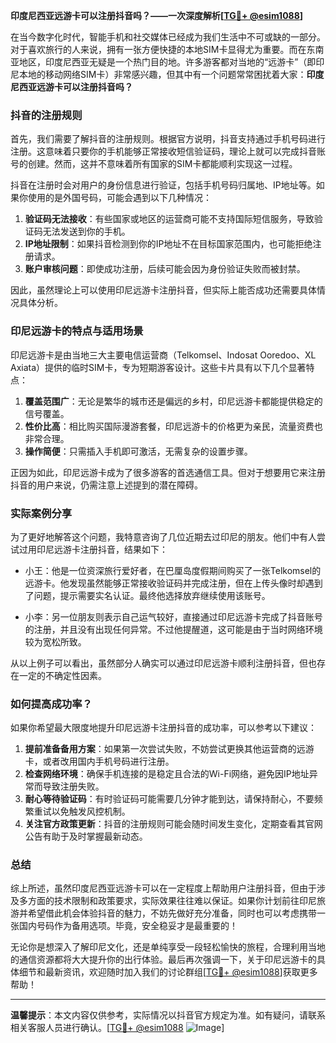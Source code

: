 **印度尼西亚远游卡可以注册抖音吗？——一次深度解析[[TG💪+ @esim1088](https://t.me/s/esim1088)]**

在当今数字化时代，智能手机和社交媒体已经成为我们生活中不可或缺的一部分。对于喜欢旅行的人来说，拥有一张方便快捷的本地SIM卡显得尤为重要。而在东南亚地区，印度尼西亚无疑是一个热门目的地。许多游客都对当地的“远游卡”（即印尼本地的移动网络SIM卡）非常感兴趣，但其中有一个问题常常困扰着大家：**印度尼西亚远游卡可以注册抖音吗？**

### 抖音的注册规则

首先，我们需要了解抖音的注册规则。根据官方说明，抖音支持通过手机号码进行注册。这意味着只要你的手机能够正常接收短信验证码，理论上就可以完成抖音账号的创建。然而，这并不意味着所有国家的SIM卡都能顺利实现这一过程。

抖音在注册时会对用户的身份信息进行验证，包括手机号码归属地、IP地址等。如果你使用的是外国号码，可能会遇到以下几种情况：

1. **验证码无法接收**：有些国家或地区的运营商可能不支持国际短信服务，导致验证码无法发送到你的手机。
2. **IP地址限制**：如果抖音检测到你的IP地址不在目标国家范围内，也可能拒绝注册请求。
3. **账户审核问题**：即使成功注册，后续可能会因为身份验证失败而被封禁。

因此，虽然理论上可以使用印尼远游卡注册抖音，但实际上能否成功还需要具体情况具体分析。

### 印尼远游卡的特点与适用场景

印尼远游卡是由当地三大主要电信运营商（Telkomsel、Indosat Ooredoo、XL Axiata）提供的临时SIM卡，专为短期游客设计。这些卡片具有以下几个显著特点：

1. **覆盖范围广**：无论是繁华的城市还是偏远的乡村，印尼远游卡都能提供稳定的信号覆盖。
2. **性价比高**：相比购买国际漫游套餐，印尼远游卡的价格更为亲民，流量资费也非常合理。
3. **操作简便**：只需插入手机即可激活，无需复杂的设置步骤。

正因为如此，印尼远游卡成为了很多游客的首选通信工具。但对于想要用它来注册抖音的用户来说，仍需注意上述提到的潜在障碍。

### 实际案例分享

为了更好地解答这个问题，我特意咨询了几位近期去过印尼的朋友。他们中有人尝试过用印尼远游卡注册抖音，结果如下：

- 小王：他是一位资深旅行爱好者，在巴厘岛度假期间购买了一张Telkomsel的远游卡。他发现虽然能够正常接收验证码并完成注册，但在上传头像时却遇到了问题，提示需要实名认证。最终他选择放弃继续使用该账号。
  
- 小李：另一位朋友则表示自己运气较好，直接通过印尼远游卡完成了抖音账号的注册，并且没有出现任何异常。不过他提醒道，这可能是由于当时网络环境较为宽松所致。

从以上例子可以看出，虽然部分人确实可以通过印尼远游卡顺利注册抖音，但也存在一定的不确定性因素。

### 如何提高成功率？

如果你希望最大限度地提升印尼远游卡注册抖音的成功率，可以参考以下建议：

1. **提前准备备用方案**：如果第一次尝试失败，不妨尝试更换其他运营商的远游卡，或者改用国内手机号码进行注册。
2. **检查网络环境**：确保手机连接的是稳定且合法的Wi-Fi网络，避免因IP地址异常而导致注册失败。
3. **耐心等待验证码**：有时验证码可能需要几分钟才能到达，请保持耐心，不要频繁重试以免触发风控机制。
4. **关注官方政策更新**：抖音的注册规则可能会随时间发生变化，定期查看其官网公告有助于及时掌握最新动态。

### 总结

综上所述，虽然印度尼西亚远游卡可以在一定程度上帮助用户注册抖音，但由于涉及多方面的技术限制和政策要求，实际效果往往难以保证。如果你计划前往印尼旅游并希望借此机会体验抖音的魅力，不妨先做好充分准备，同时也可以考虑携带一张国内号码作为备用选项。毕竟，安全稳妥才是最重要的！

无论你是想深入了解印尼文化，还是单纯享受一段轻松愉快的旅程，合理利用当地的通信资源都将大大提升你的出行体验。最后再次强调一下，关于印尼远游卡的具体细节和最新资讯，欢迎随时加入我们的讨论群组[[TG💪+ @esim1088](https://t.me/s/esim1088)]获取更多帮助！

---

**温馨提示**：本文内容仅供参考，实际情况以抖音官方规定为准。如有疑问，请联系相关客服人员进行确认。[[TG💪+ @esim1088](https://t.me/s/esim1088) ![Image](https://i.postimg.cc/4NQfJmqS/Snipaste-2025-05-13-00-14-12.png)]